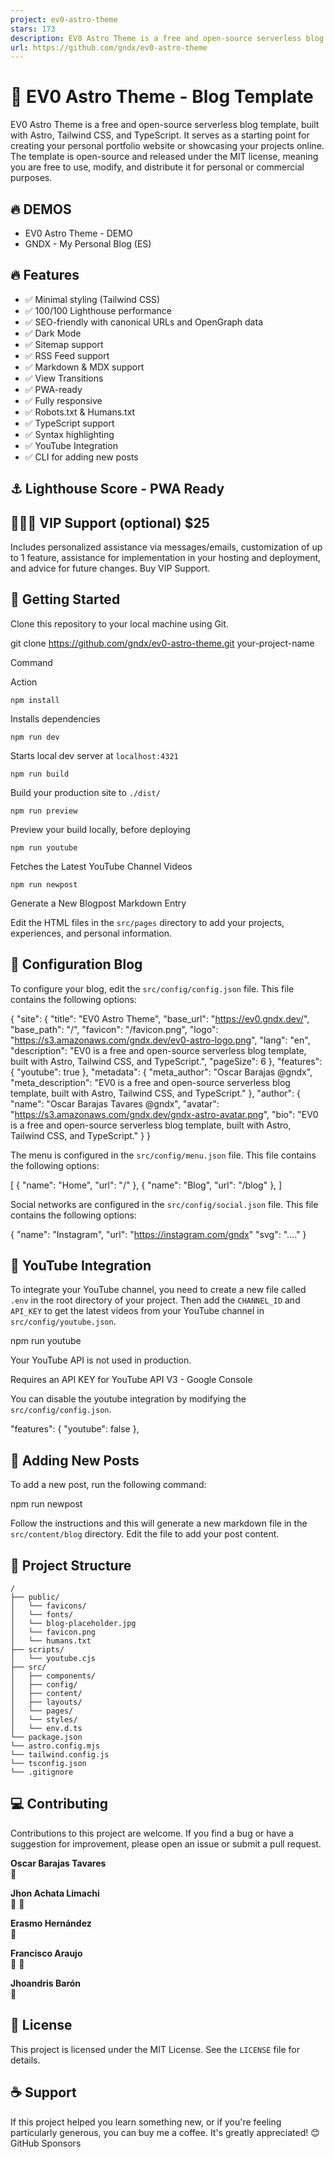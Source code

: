 ```yaml
---
project: ev0-astro-theme
stars: 173
description: EV0 Astro Theme is a free and open-source serverless blog template, built with Astro, Tailwind CSS, and TypeScript.
url: https://github.com/gndx/ev0-astro-theme
---
```


🚀 EV0 Astro Theme - Blog Template
==================================

EV0 Astro Theme is a free and open-source serverless blog template, built with Astro, Tailwind CSS, and TypeScript. It serves as a starting point for creating your personal portfolio website or showcasing your projects online. The template is open-source and released under the MIT license, meaning you are free to use, modify, and distribute it for personal or commercial purposes.

🔥 DEMOS
--------

-   EV0 Astro Theme - DEMO
-   GNDX - My Personal Blog (ES)

🔥 Features
-----------

-   ✅ Minimal styling (Tailwind CSS)
-   ✅ 100/100 Lighthouse performance
-   ✅ SEO-friendly with canonical URLs and OpenGraph data
-   ✅ Dark Mode
-   ✅ Sitemap support
-   ✅ RSS Feed support
-   ✅ Markdown & MDX support
-   ✅ View Transitions
-   ✅ PWA-ready
-   ✅ Fully responsive
-   ✅ Robots.txt & Humans.txt
-   ✅ TypeScript support
-   ✅ Syntax highlighting
-   ✅ YouTube Integration
-   ✅ CLI for adding new posts

⚓ Lighthouse Score - PWA Ready
------------------------------

👨🏻‍💻 VIP Support (optional) $25
----------------------------------

Includes personalized assistance via messages/emails, customization of up to 1 feature, assistance for implementation in your hosting and deployment, and advice for future changes. Buy VIP Support.

🚀 Getting Started
------------------

Clone this repository to your local machine using Git.

git clone https://github.com/gndx/ev0-astro-theme.git your-project-name

Command

Action

`npm install`

Installs dependencies

`npm run dev`

Starts local dev server at `localhost:4321`

`npm run build`

Build your production site to `./dist/`

`npm run preview`

Preview your build locally, before deploying

`npm run youtube`

Fetches the Latest YouTube Channel Videos

`npm run newpost`

Generate a New Blogpost Markdown Entry

Edit the HTML files in the `src/pages` directory to add your projects, experiences, and personal information.

📝 Configuration Blog
---------------------

To configure your blog, edit the `src/config/config.json` file. This file contains the following options:

{
  "site": {
    "title": "EV0 Astro Theme",
    "base\_url": "https://ev0.gndx.dev/",
    "base\_path": "/",
    "favicon": "/favicon.png",
    "logo": "https://s3.amazonaws.com/gndx.dev/ev0-astro-logo.png",
    "lang": "en",
    "description": "EV0 is a free and open-source serverless blog template, built with Astro, Tailwind CSS, and TypeScript.",
    "pageSize": 6
  },
  "features": {
    "youtube": true
  },
  "metadata": {
    "meta\_author": "Oscar Barajas @gndx",
    "meta\_description": "EV0 is a free and open-source serverless blog template, built with Astro, Tailwind CSS, and TypeScript."
  },
  "author": {
    "name": "Oscar Barajas Tavares @gndx",
    "avatar": "https://s3.amazonaws.com/gndx.dev/gndx-astro-avatar.png",
    "bio": "EV0 is a free and open-source serverless blog template, built with Astro, Tailwind CSS, and TypeScript."
  }
}

The menu is configured in the `src/config/menu.json` file. This file contains the following options:

\[
  {
    "name": "Home",
    "url": "/"
  },
  {
    "name": "Blog",
    "url": "/blog"
  },
\]

Social networks are configured in the `src/config/social.json` file. This file contains the following options:

  {
    "name": "Instagram",
    "url": "https://instagram.com/gndx"
    "svg": "...."
  }

🎥 YouTube Integration
----------------------

To integrate your YouTube channel, you need to create a new file called `.env` in the root directory of your project. Then add the `CHANNEL_ID` and `API_KEY` to get the latest videos from your YouTube channel in `src/config/youtube.json`.

npm run youtube

Your YouTube API is not used in production.

Requires an API KEY for YouTube API V3 - Google Console

You can disable the youtube integration by modifying the `src/config/config.json`.

  "features": {
    "youtube": false
  },

📝 Adding New Posts
-------------------

To add a new post, run the following command:

npm run newpost

Follow the instructions and this will generate a new markdown file in the `src/content/blog` directory. Edit the file to add your post content.

📂 Project Structure
--------------------

```
/
├── public/
│   └── favicons/
│   └── fonts/
│   └── blog-placeholder.jpg
│   └── favicon.png
│   └── humans.txt
├── scripts/
│   └── youtube.cjs
├── src/
│   ├── components/
│   ├── config/
│   ├── content/
│   ├── layouts/
│   └── pages/
│   └── styles/
│   └── env.d.ts
└── package.json
└── astro.config.mjs
└── tailwind.config.js
└── tsconfig.json
└── .gitignore
```

💻 Contributing
---------------

Contributions to this project are welcome. If you find a bug or have a suggestion for improvement, please open an issue or submit a pull request.

  
**Oscar Barajas Tavares**  
📖

  
**Jhon Achata Limachi**  
🐛 🤔

  
**Erasmo Hernández**  
🐛

  
**Francisco Araujo**  
🎨 🐛

  
**Jhoandris Barón**  
🐛

📃 License
----------

This project is licensed under the MIT License. See the `LICENSE` file for details.

☕ Support
---------

If this project helped you learn something new, or if you're feeling particularly generous, you can buy me a coffee. It's greatly appreciated! 😊 GitHub Sponsors
